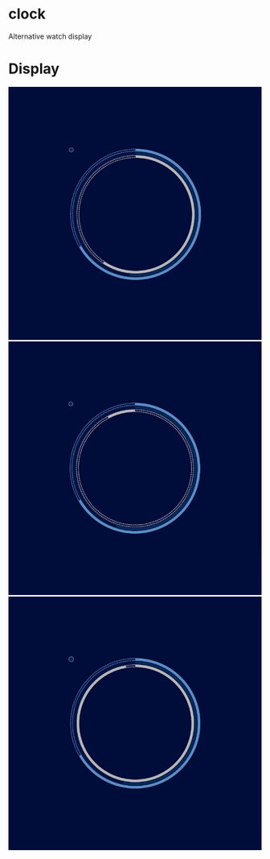 # clock
Alternative watch display

# Display 
![1](https://github.com/Fun1hero/clock/blob/master/Demo/1.gif)
![2](https://github.com/Fun1hero/clock/blob/master/Demo/2.gif)
![3](https://github.com/Fun1hero/clock/blob/master/Demo/3.gif)
